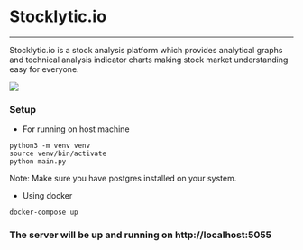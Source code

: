 # Stocklytic.io
---
Stocklytic.io is a stock analysis platform which provides analytical graphs and technical analysis indicator charts making stock market understanding easy for everyone. 

<img src="https://github.com/YogeshUpdhyay/Stock-Analytics/tree/main/img/dashboard.png"></img>

### Setup
- For running on host machine 
```
python3 -m venv venv
source venv/bin/activate
python main.py
```
Note: Make sure you have postgres installed on your system.

- Using docker
```
docker-compose up
```

### The server will be up and running on http://localhost:5055